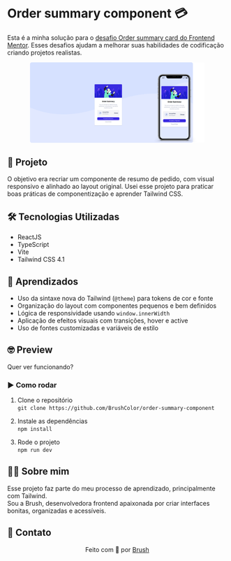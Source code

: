 # Order summary component 💳

Esta é a minha solução para o [ desafio Order summary card do Frontend Mentor](https://www.frontendmentor.io/challenges/order-summary-component-QlPmajDUj). Esses desafios ajudam a melhorar suas habilidades de codificação criando projetos realistas.

<p align="center"> <img src="./.github/preview.png" alt="Preview do componente" width="400px" /> </p>

## 📝 Projeto

O objetivo era recriar um componente de resumo de pedido, com visual responsivo e alinhado ao layout original. Usei esse projeto para praticar boas práticas de componentização e aprender Tailwind CSS.

## 🛠️ Tecnologias Utilizadas

- ReactJS  
- TypeScript  
- Vite  
- Tailwind CSS 4.1  

## 🧠 Aprendizados

- Uso da sintaxe nova do Tailwind (`@theme`) para tokens de cor e fonte  
- Organização do layout com componentes pequenos e bem definidos  
- Lógica de responsividade usando `window.innerWidth`  
- Aplicação de efeitos visuais com transições, hover e active  
- Uso de fontes customizadas e variáveis de estilo  

## 🤓 Preview  
Quer ver funcionando?

### ▶️ Como rodar

1. Clone o repositório  
   `git clone https://github.com/BrushColor/order-summary-component`


2. Instale as dependências  
   `npm install`

3. Rode o projeto  
   `npm run dev`


## 💁‍♀️ Sobre mim

Esse projeto faz parte do meu processo de aprendizado, principalmente com Tailwind.  
Sou a Brush, desenvolvedora frontend apaixonada por criar interfaces bonitas, organizadas e acessíveis.

## 💌 Contato

<p align="center">Feito com 💛 por <a href="https://www.linkedin.com/in/gabyteixeira" target="_blank">Brush</a></p>
